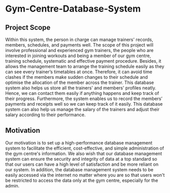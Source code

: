 # Gym-Centre-Database-System
## Project Scope
Within this system, the person in charge can manage trainers' records, members, schedules, and payments well. The scope of this project will involve professional and experienced gym trainers, the people who are interested in joining workouts and being a member of our gym centre, training schedule,  systematic and effective payment procedure. Besides, it allows the management team to arrange the training schedule easily as they can see every trainer’s timetables at once. Therefore, it can avoid time clashes if the members make sudden changes to their schedule and optimise the allocation of the member across the trainer. This database system also helps us store all the trainers' and members' profiles neatly. Hence, we can contact them easily if anything happens and keep track of their progress. Furthermore, the system enables us to record the members’ payments and receipts well so we can keep track of it easily. This database system can also help us manage the salary of the trainers and adjust their salary according to their performance.

## Motivation
Our motivation is to set up a high-performance database management system to facilitate the efficient, cost-effective, and simple administration of the gym centre's information. We also wish that our database management system can ensure the security and integrity of data at a top standard so that our users can have a high level of satisfaction and be more reliant on our system. In addition, the database management system needs to be easily accessed via the internet no matter where you are so that users won't be restricted to access the data only at the gym centre, especially for the admin.
